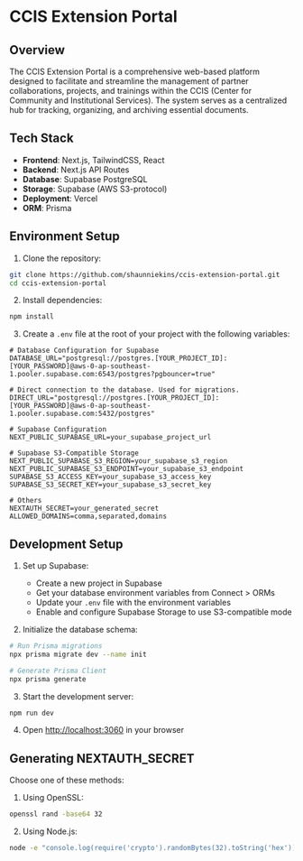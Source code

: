 # CCIS Extension Portal

## Overview

The CCIS Extension Portal is a comprehensive web-based platform designed to facilitate and streamline the management of partner collaborations, projects, and trainings within the CCIS (Center for Community and Institutional Services). The system serves as a centralized hub for tracking, organizing, and archiving essential documents.

## Tech Stack

- **Frontend**: Next.js, TailwindCSS, React
- **Backend**: Next.js API Routes
- **Database**: Supabase PostgreSQL
- **Storage**: Supabase (AWS S3-protocol)
- **Deployment**: Vercel
- **ORM**: Prisma

## Environment Setup

1. Clone the repository:

```bash
git clone https://github.com/shaunniekins/ccis-extension-portal.git
cd ccis-extension-portal
```

2. Install dependencies:

```bash
npm install
```

3. Create a `.env` file at the root of your project with the following variables:

```env
# Database Configuration for Supabase
DATABASE_URL="postgresql://postgres.[YOUR_PROJECT_ID]:[YOUR_PASSWORD]@aws-0-ap-southeast-1.pooler.supabase.com:6543/postgres?pgbouncer=true"

# Direct connection to the database. Used for migrations.
DIRECT_URL="postgresql://postgres.[YOUR_PROJECT_ID]:[YOUR_PASSWORD]@aws-0-ap-southeast-1.pooler.supabase.com:5432/postgres"

# Supabase Configuration
NEXT_PUBLIC_SUPABASE_URL=your_supabase_project_url

# Supabase S3-Compatible Storage
NEXT_PUBLIC_SUPABASE_S3_REGION=your_supabase_s3_region
NEXT_PUBLIC_SUPABASE_S3_ENDPOINT=your_supabase_s3_endpoint
SUPABASE_S3_ACCESS_KEY=your_supabase_s3_access_key
SUPABASE_S3_SECRET_KEY=your_supabase_s3_secret_key

# Others
NEXTAUTH_SECRET=your_generated_secret
ALLOWED_DOMAINS=comma,separated,domains
```

## Development Setup

1. Set up Supabase:

   - Create a new project in Supabase
   - Get your database environment variables from Connect > ORMs
   - Update your `.env` file with the environment variables
   - Enable and configure Supabase Storage to use S3-compatible mode

2. Initialize the database schema:

```bash
# Run Prisma migrations
npx prisma migrate dev --name init

# Generate Prisma Client
npx prisma generate
```

3. Start the development server:

```bash
npm run dev
```

4. Open [http://localhost:3060](http://localhost:3060) in your browser

## Generating NEXTAUTH_SECRET

Choose one of these methods:

1. Using OpenSSL:

```bash
openssl rand -base64 32
```

2. Using Node.js:

```bash
node -e "console.log(require('crypto').randomBytes(32).toString('hex'))"
```
